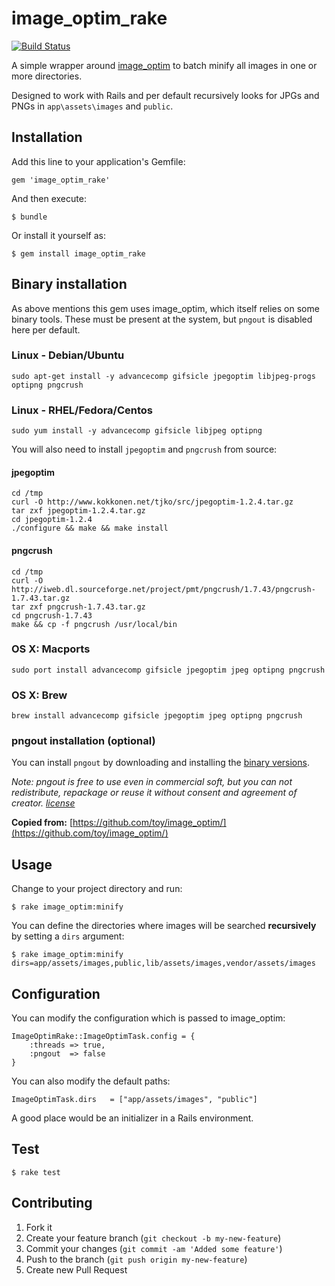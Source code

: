 # image_optim_rake

[![Build Status](https://api.travis-ci.org/jnbt/image_optim_rake.png?branch=master)](https://travis-ci.org/jnbt/image_optim_rake)

A simple wrapper around [image_optim](https://github.com/toy/image_optim) to batch minify all images in one or more directories.

Designed to work with Rails and per default recursively looks for JPGs and PNGs in `app\assets\images` and `public`.

## Installation

Add this line to your application's Gemfile:

    gem 'image_optim_rake'

And then execute:

    $ bundle

Or install it yourself as:

    $ gem install image_optim_rake


## Binary installation

As above mentions this gem uses image_optim, which itself relies on some binary tools. These must be present at the system, but `pngout` is disabled here per default.

### Linux - Debian/Ubuntu

    sudo apt-get install -y advancecomp gifsicle jpegoptim libjpeg-progs optipng pngcrush

### Linux - RHEL/Fedora/Centos

    sudo yum install -y advancecomp gifsicle libjpeg optipng

You will also need to install `jpegoptim` and `pngcrush` from source:

#### jpegoptim

    cd /tmp
    curl -O http://www.kokkonen.net/tjko/src/jpegoptim-1.2.4.tar.gz
    tar zxf jpegoptim-1.2.4.tar.gz
    cd jpegoptim-1.2.4
    ./configure && make && make install

#### pngcrush

    cd /tmp
    curl -O http://iweb.dl.sourceforge.net/project/pmt/pngcrush/1.7.43/pngcrush-1.7.43.tar.gz
    tar zxf pngcrush-1.7.43.tar.gz
    cd pngcrush-1.7.43
    make && cp -f pngcrush /usr/local/bin

### OS X: Macports

    sudo port install advancecomp gifsicle jpegoptim jpeg optipng pngcrush

### OS X: Brew

    brew install advancecomp gifsicle jpegoptim jpeg optipng pngcrush

### pngout installation (optional)

You can install `pngout` by downloading and installing the [binary versions](http://www.jonof.id.au/kenutils).

_Note: pngout is free to use even in commercial soft, but you can not redistribute, repackage or reuse it without consent and agreement of creator. [license](http://advsys.net/ken/utils.htm#pngoutkziplicense)_

**Copied from:** [https://github.com/toy/image_optim/](https://github.com/toy/image_optim/)

## Usage

Change to your project directory and run:

    $ rake image_optim:minify

You can define the directories where images will be searched **recursively** by setting a `dirs` argument:

    $ rake image_optim:minify dirs=app/assets/images,public,lib/assets/images,vendor/assets/images

## Configuration

You can modify the configuration which is passed to image_optim:

    ImageOptimRake::ImageOptimTask.config = {
        :threads => true,
        :pngout  => false
    }

You can also modify the default paths:

    ImageOptimTask.dirs   = ["app/assets/images", "public"]

A good place would be an initializer in a Rails environment.

## Test

    $ rake test

## Contributing

1. Fork it
2. Create your feature branch (`git checkout -b my-new-feature`)
3. Commit your changes (`git commit -am 'Added some feature'`)
4. Push to the branch (`git push origin my-new-feature`)
5. Create new Pull Request

